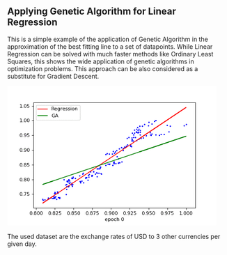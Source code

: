 ## Applying Genetic Algorithm for Linear Regression
This is a simple example of the application of Genetic Algorithm in the approximation of the best fitting line to a set of datapoints. While Linear Regression can be solved with much faster methods like Ordinary Least Squares, this shows the wide application of genetic algorithms in optimization problems. This approach can be also considered as a substitute for Gradient Descent.

![Animation of convergence](ga_regression.gif)

The used dataset are the exchange rates of USD to 3 other currencies per given day.
